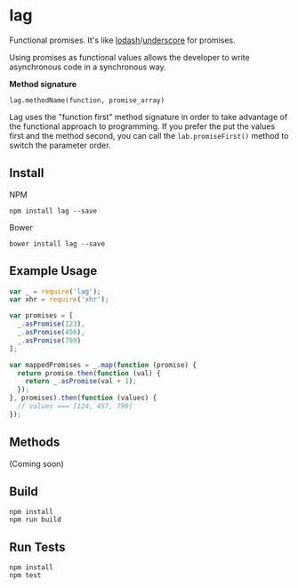 # lag

Functional promises. It's like [lodash](https://www.npmjs.org/package/lodash)/[underscore](https://www.npmjs.org/package/underscore) for promises.

Using promises as functional values allows the developer to write asynchronous code in a synchronous way.

**Method signature**

`lag.methodName(function, promise_array)`

Lag uses the "function first" method signature in order to take advantage of the functional approach to programming. If you prefer the put the values first and the method second, you can call the `lab.promiseFirst()` method to switch the parameter order.

## Install

NPM

```
npm install lag --save
```

Bower

```
bower install lag --save
```

## Example Usage

```js
var _ = require('lag');
var xhr = require('xhr');

var promises = [
  _.asPromise(123),
  _.asPromise(456),
  _.asPromise(789)
];

var mappedPromises = _.map(function (promise) {
  return promise.then(function (val) {
    return _.asPromise(val + 1);
  });
}, promises).then(function (values) {
  // values === [124, 457, 790]
});
```

## Methods

(Coming soon)

## Build

```
npm install
npm run build
```

## Run Tests

```
npm install
npm test
```
